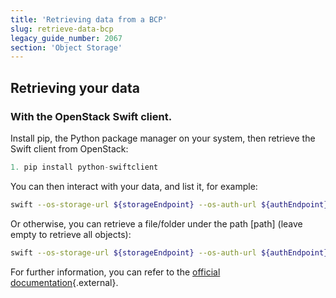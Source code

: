 ```yaml
---
title: 'Retrieving data from a BCP'
slug: retrieve-data-bcp
legacy_guide_number: 2067
section: 'Object Storage'
---
```


## Retrieving your data

### With the OpenStack Swift client.
Install pip, the Python package manager on your system, then retrieve the Swift client from OpenStack:


```python
1. pip install python-swiftclient
```

You can then interact with your data, and list it, for example:


```bash
swift --os-storage-url ${storageEndpoint} --os-auth-url ${authEndpoint} --os-username ${login} --os-password ${password} --os-region-name ${region} --os-tenant-id ${tenantId} list ${container}
```

Or otherwise, you can retrieve a file/folder under the path \[path] (leave empty to retrieve all objects):


```bash
swift --os-storage-url ${storageEndpoint} --os-auth-url ${authEndpoint} --os-username ${login} --os-password ${password} --os-region-name ${region} --os-tenant-id ${tenantId} download ${container} [path]
```

For further information, you can refer to the [official documentation](http://docs.openstack.org/cli-reference/content/swiftclient_commands.html){.external}.
